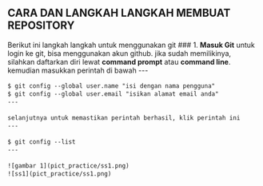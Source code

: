 ## CARA DAN LANGKAH LANGKAH MEMBUAT REPOSITORY 

Berikut ini langkah langkah untuk menggunakan git
	### 1. **Masuk Git**
	untuk login ke git, bisa menggunakan akun github. jika sudah memilikinya, silahkan daftarkan diri lewat 
	**command prompt** atau **command line**. kemudian masukkan perintah di bawah
	---

	$ git config --global user.name "isi dengan nama pengguna"
	$ git config --global user.email "isikan alamat email anda"
	---

	selanjutnya untuk memastikan perintah berhasil, klik perintah ini
	---

	$ git config --list
	---

	![gambar 1](pict_practice/ss1.png)
	![ss1](pict_practice/ss1.png)
	